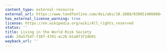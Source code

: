 ```yaml
---
content_type: external-resource
external_url: https://www.tandfonline.com/doi/abs/10.1080/03085140600844902?journalCode=reso20
has_external_license_warning: true
license: https://en.wikipedia.org/wiki/All_rights_reserved
status: ''
title: Living in the World Risk Society
uid: 2da575d7-f18f-4701-ac2b-b1a8f3f2db01
wayback_url: ''
---
```

